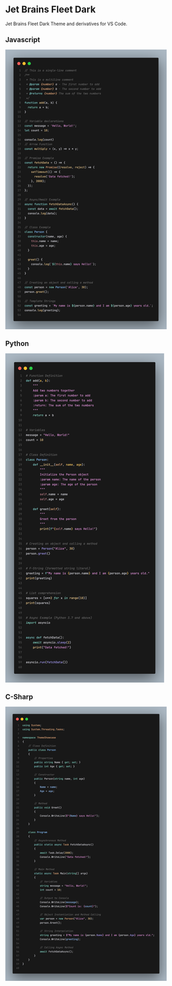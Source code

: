<h1>
  Jet Brains Fleet Dark
</h1>

Jet Brains Fleet Dark Theme and derivatives for VS Code.

<h2>
  Javascript
</h4>
<img src="example_js.png">
<h2>
  Python
</h2>
<img src="example_py.png">
<h2>
  C-Sharp
</h2>
<img src="example_cs.png">
